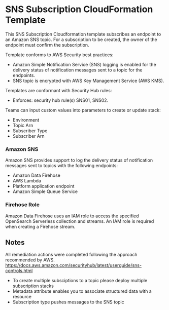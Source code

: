 # SNS Subscription CloudFormation Template

This SNS Subscription Cloudformation template subscribes an endpoint to an Amazon SNS topic. For a subscription to be created, the owner of the endpoint must confirm the subscription.

Template conforms to AWS Security best practices:
  - Amazon Simple Notification Service (SNS) logging is enabled for the delivery status of notification messages sent to a topic for the endpoints.
  - SNS topic is encrypted with AWS Key Management Service (AWS KMS).

Templates are conformant with Security Hub rules:
   - Enforces: security hub rule(s) SNS01, SNS02.

Teams can input custom values into parameters to create or update stack:
  - Environment
  - Topic Arn
  - Subscriber Type
  - Subscriber Arn

### Amazon SNS 
Amazon SNS provides support to log the delivery status of notification messages sent to topics with the following endpoints:
 - Amazon Data Firehose
 - AWS Lambda
 - Platform application endpoint
 - Amazon Simple Queue Service

### Firehose Role
Amazon Data Firehose uses an IAM role to access the specified OpenSearch Serverless collection and streams. An IAM role is required when creating a Firehose stream.

## Notes

All remediation actions were completed following the approach recommended by AWS. https://docs.aws.amazon.com/securityhub/latest/userguide/sns-controls.html

- To create multiple subsciptions to a topic please deploy multiple subscription stacks
- Metadata attribute enables you to associate structured data with a resource
- Subscription type pushes messages to the SNS topic